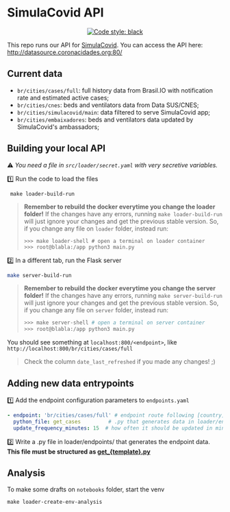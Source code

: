 # SimulaCovid API

<p align="center">
<a href="https://github.com/psf/black"><img alt="Code style: black" src="https://img.shields.io/badge/code%20style-black-000000.svg"></a>
</p>

This repo runs our API for [SimulaCovid](simulacovid.coronacidades.org). You can access the API here: http://datasource.coronacidades.org:80/

## Current data

- `br/cities/cases/full`: full history data from Brasil.IO with notification rate and estimated active cases;
- `br/cities/cnes`: beds and ventilators data from Data SUS/CNES;
- `br/cities/simulacovid/main`: data filtered to serve SimulaCovid app;
- `br/cities/embaixadores`: beds and ventilators data updated by SimulaCovid's ambassadors;



## Building your local API

⚠️ *You need a file in `src/loader/secret.yaml` with
very secretive variables.*


1️⃣ Run the code to load the files
```
 make loader-build-run
```

> **Remember to rebuild the docker everytime you change the loader folder!** 
> If the changes have any errors, running `make loader-build-run` will just ignore your changes and get the previous stable version. So, if you change any file on `loader` folder, instead run:
>
> ```shell
> >>> make loader-shell # open a terminal on loader container
> >>> root@blabla:/app python3 main.py
> ```


2️⃣ In a different tab, run the Flask server

```bash
make server-build-run
```

> **Remember to rebuild the docker everytime you change the server folder!** 
> If the changes have any errors, running `make server-build-run` will just ignore your changes and get the previous stable version. So, if you change any file on `server` folder, instead run:
>
> ```bash
> >>> make server-shell # open a terminal on server container
> >>> root@blabla:/app python3 main.py
> ```


You should see something at `localhost:800/<endpoint>`, like `http://localhost:800/br/cities/cases/full` 

> Check the column `date_last_refreshed` if you made any changes! ;)

## Adding new data entrypoints

1️⃣ Add the endpoint configuration parameters to `endpoints.yaml`

```yaml
- endpoint: 'br/cities/cases/full' # endpoint route following [country]/[unit]/[content]
  python_file: get_cases         # .py that generates data in loader/endpoints/
  update_frequency_minutes: 15  # how often it should be updated in minutes
```

2️⃣ Write a .py file in loader/endpoints/ that generates the endpoint data. **This file must be structured as [get_{template}.py](/src/loader/endpoints/get_{template}.py)**

## Analysis

To make some drafts on `notebooks` folder, start the venv
```
make loader-create-env-analysis
```